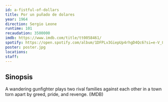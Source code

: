 ```yaml
---
id: a-fistful-of-dollars
title: Por un puñado de dolares
year: 1964
direction: Sergio Leone
runtime: 101
recaudation: 3500000
imdb: https://www.imdb.com/title/tt0058461/
spotify: https://open.spotify.com/album/1DFPLv3GiepUp4rhgD4Qc6?si=e-V_805cSu-mhVlN471PSQ
poster: poster.jpg
locations:
staff:
---
```


## Sinopsis

A wandering gunfighter plays two rival families against each other in a town
torn apart by greed, pride, and revenge. (IMDB)
